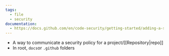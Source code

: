 ```yaml
---
tags:
  - file
  - security
documentation:
  - https://docs.github.com/en/code-security/getting-started/adding-a-security-policy-to-your-repository
---
```

- A way to communicate a security policy for a project/[[Repository|repo]]
- In root, `docs`or `.github` folders